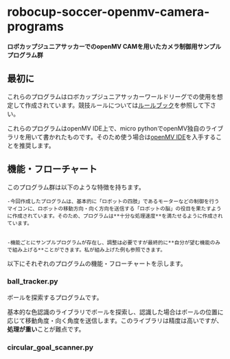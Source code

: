 # robocup-soccer-openmv-camera-programs
__ロボカップジュニアサッカーでのopenMV CAMを用いたカメラ制御用サンプルプログラム群__


## 最初に
これらのプログラムはロボカップジュニアサッカーワールドリーグでの使用を想定して作成されています。競技ルールについては[ルールブック](https://drive.google.com/file/d/1nENPlAM84UK_o8h0x2WjepuD2egbmoI7/view)を参照して下さい。


これらのプログラムはopenMV IDE上で、micro pythonでopenMV独自のライブラリを用いて書かれたものです。そのため使う場合は[openMV IDE](https://openmv.io/pages/download)を入手することを推奨します。


## 機能・フローチャート
このプログラム群は以下のような特徴を持ちます。

    -今回作成したプログラムは、基本的に「ロボットの四肢」であるモーターなどの制御を行うマイコンに、ロボットの移動方向・向く方向を送信する「ロボットの脳」の役目を果たすように作成されています。そのため、プログラムは**十分な処理速度**を満たせるように作成されています。


    -機能ごとにサンプルプログラムが存在し、調整は必要ですが最終的に**自分が望む機能のみで組み上げる**ことができます。私が組み上げた例も参照できます。

以下にそれぞれのプログラムの機能・フローチャートを示します。
### ball_tracker.py
ボールを探索するプログラムです。

基本的な色認識のライブラリでボールを探索し、認識した場合はボールの位置に応じて移動角度・向く角度を送信します。このライブラリは精度は高いですが、**処理が重い**ことが難点です。

### circular_goal_scanner.py
